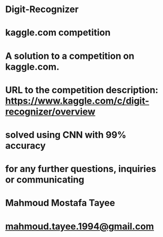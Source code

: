 # Digit-Recognizer
# kaggle.com competition
# A solution to a competition on kaggle.com.
# URL to the competition description: https://www.kaggle.com/c/digit-recognizer/overview
# solved using CNN with 99% accuracy

# for any further questions, inquiries or communicating
# Mahmoud Mostafa Tayee
# mahmoud.tayee.1994@gmail.com
